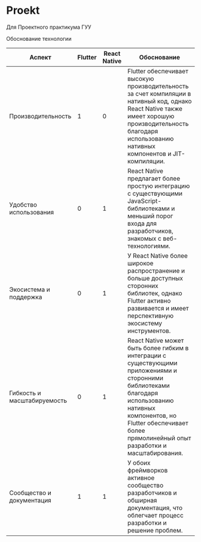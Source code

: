 # Proekt
Для Проектного практикума ГУУ


Обоснование технологии

|Аспект                     | Flutter          | React Native     | Обоснование
|---------------------------|------------------|------------------|--------------------------
|Производительность         | 1                | 0              | Flutter обеспечивает высокую производительность за счет компиляции в нативный код, однако React Native также имеет хорошую производительность благодаря использованию нативных компонентов и JIT-компиляции.
|Удобство использования     | 0             | 1                | React Native предлагает более простую интеграцию с существующими JavaScript-библиотеками и меньший порог входа для разработчиков, знакомых с веб-технологиями.
|Экосистема и поддержка     | 0              | 1                | У React Native более широкое распространение и больше доступных сторонних библиотек, однако Flutter активно развивается и имеет перспективную экосистему инструментов.
|Гибкость и масштабируемость | 0            | 1                | React Native может быть более гибким в интеграции с существующими приложениями и сторонними библиотеками благодаря использованию нативных компонентов, но Flutter обеспечивает более прямолинейный опыт разработки и масштабирования.
|Сообщество и документация  | 1              | 1                | У обоих фреймворков активное сообщество разработчиков и обширная документация, что облегчает процесс разработки и решение проблем.
